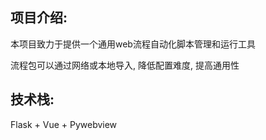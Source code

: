 ## 项目介绍:

本项目致力于提供一个通用web流程自动化脚本管理和运行工具

流程包可以通过网络或本地导入, 降低配置难度, 提高通用性



## 技术栈:

Flask + Vue + Pywebview
